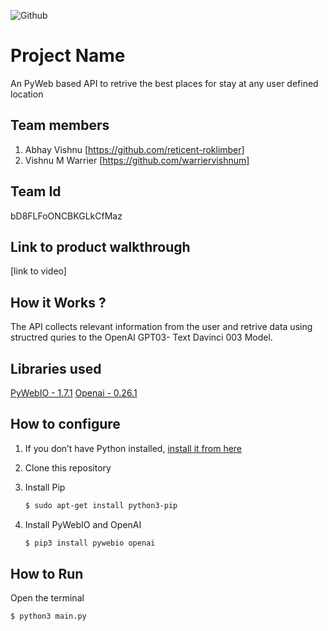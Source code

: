 ![Github](https://user-images.githubusercontent.com/64391274/211215734-bbc57b92-9a71-496d-873e-3eedc7523916.png)


# Project Name
An PyWeb based API to retrive the best places for stay at any user defined location

## Team members
1. Abhay Vishnu [https://github.com/reticent-roklimber]
2. Vishnu M Warrier [https://github.com/warriervishnum]
## Team Id
bD8FLFoONCBKGLkCfMaz
## Link to product walkthrough
[link to video]
## How it Works ?
The API collects relevant information from the user and retrive data using structred quries to the OpenAI GPT03- Text Davinci 003 Model.
## Libraries used
[PyWebIO - 1.7.1](https://www.pyweb.io/)
[Openai - 0.26.1](https://github.com/openai/openai-python)

## How to configure
1. If you don’t have Python installed, [install it from here](https://www.python.org/downloads/)

2. Clone this repository

3. Install Pip
    
   ```bash
   $ sudo apt-get install python3-pip
   ```
4. Install PyWebIO and OpenAI

   ```bash
   $ pip3 install pywebio openai
   ```

## How to Run
Open the terminal

   ```bash
   $ python3 main.py
   ```
